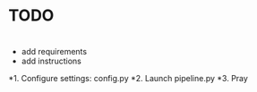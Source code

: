 # TODO
#
* add requirements
* add instructions

*1. Configure settings: config.py
*2. Launch pipeline.py
*3. Pray
